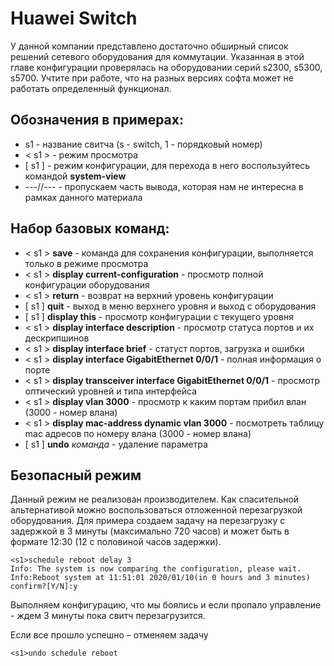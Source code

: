 # Huawei Switch

У данной компании представлено достаточно обширный список решений сетевого оборудования для коммутации. Указанная в этой главе конфигурации проверялась на оборудовании серий s2300, s5300, s5700. Учтите при работе, что на разных версиях софта может не работать определенный функционал.

## Обозначения в примерах:
* s1 - название свитча (s - switch, 1 - порядковый номер)
* < s1 > - режим просмотра
* [ s1 ] - режим конфигурации, для перехода в него воспользуйтесь командой **system-view**
* ---//--- - пропускаем часть вывода, которая нам не интересна в рамках данного материала

## Набор базовых команд:
* < s1 > **save** - команда для сохранения конфигурации, выполняется только в режиме просмотра
* < s1 > **display current-configuration** - просмотр полной конфигурации оборудования
* < s1 > **return** - возврат на верхний уровень конфигурации
* [ s1 ] **quit** - выход в меню верхнего уровня и выход с оборудования
* [ s1 ] **display this** - просмотр конфигурации с текущего уровня
* < s1 > **display interface description** - просмотр статуса портов и их дескрипшинов
* < s1 > **display interface brief** - статуст портов, загрузка и ошибки
* < s1 > **display interface GigabitEthernet 0/0/1** - полная информация о порте
* < s1 > **display transceiver interface GigabitEthernet 0/0/1** - просмотр оптический уровней и типа интерфейса 
* < s1 > **display vlan 3000** - просмотр к каким портам прибил влан (3000 - номер влана)
* < s1 > **display mac-address dynamic vlan 3000** - посмотреть таблицу mac адресов по номеру влана (3000 - номер влана)
* [ s1 ] **undo** *команда* - удаление параметра

## Безопасный режим
Данный режим не реализован производителем. Как спасительной альтернативой можно воспользоваться отложенной перезагрузкой оборудования. Для примера создаем задачу на перезагрузку с задержкой в 3 минуты (максимально 720 часов) и может быть в формате 12:30 (12 с половиной часов задержки).
```
<s1>schedule reboot delay 3
Info: The system is now comparing the configuration, please wait.
Info:Reboot system at 11:51:01 2020/01/10(in 0 hours and 3 minutes)
confirm?[Y/N]:y
```
Выполняем конфигурацию, что мы боялись и если пропало управление - ждем 3 минуты пока свитч перезагрузится.

Если все прошло успешно – отменяем задачу
```
<s1>undo schedule reboot
```
